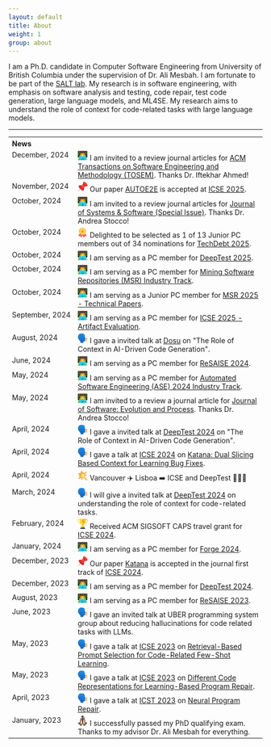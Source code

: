 ```yaml
---
layout: default
title: About
weight: 1
group: about
---
```


I am a Ph.D. candidate in Computer Software Engineering from University of British Columbia under the supervision of Dr. Ali Mesbah. 
I am fortunate to be part of the [SALT lab](https://people.ece.ubc.ca/amesbah/salt/).
My research is in software engineering, with emphasis on software analysis and testing, code repair, test code generation, large language models, and ML4SE. 
My research aims to understand the role of context for code-related tasks with large language models.

---

<table> 
  <tr> 
    <th style="vertical-align: top; text-align: left;">News</th>
    <th>&nbsp;</th>
  </tr>

  <tr>
    <td style="vertical-align: top;">December,&nbsp;2024</td>
    <td><img src="./resources/images/icon-paper-review.png" width="20" height="20"> I am invited to a review journal articles for <a href="https://dl.acm.org/journal/tosem">ACM Transactions on Software Engineering and Methodology (TOSEM)</a>. Thanks Dr. Iftekhar Ahmed!</td>
  </tr>

  <tr>
    <td style="vertical-align: top;">November,&nbsp;2024</td>
    <td><img src="./resources/images/icon-pin.png" width="20" height="20"> Our paper <a href="https://nashid.github.io/resources/papers/autoe2e-arxiv24.pdf">AUTOE2E</a> is accepted at <a href="https://conf.researchr.org/home/icse-2025">ICSE 2025</a>.</td>
  </tr>

  <tr>
    <td style="vertical-align: top;">October,&nbsp;2024</td>
    <td><img src="./resources/images/icon-paper-review.png" width="20" height="20"> I am invited to a review journal articles for <a href="https://www.sciencedirect.com/journal/journal-of-systems-and-software">Journal of Systems & Software (Special Issue)</a>. Thanks Dr. Andrea Stocco!</td>
  </tr>

  <tr>
    <td style="vertical-align: top;">October,&nbsp;2024</td>
    <td><img src="./resources/images/icon-medal.png" width="20" height="20"> Delighted to be selected as 1 of 13 Junior PC members out of 34 nominations for <a href="https://conf.researchr.org/home/TechDebt-2025">TechDebt 2025</a>.</td>
  </tr>

<tr>
    <td style="vertical-align: top;">October,&nbsp;2024</td>
    <td><img src="./resources/images/icon-paper-review.png" width="20" height="20"> I am serving as a PC member for <a href="https://conf.researchr.org/home/icse-2024/deeptest-2025">DeepTest 2025</a>.</td>
  </tr>

  <tr>
    <td style="vertical-align: top;">October,&nbsp;2024</td>
    <td><img src="./resources/images/icon-paper-review.png" width="20" height="20"> I am serving as a PC member for <a href="https://2025.msrconf.org/track/msr-2025-industry-track">Mining Software Repositories (MSR) Industry Track</a>.</td>
  </tr>

  <tr>
    <td style="vertical-align: top;">October,&nbsp;2024</td>
    <td><img src="./resources/images/icon-paper-review.png" width="20" height="20"> I am serving as a Junior PC member for <a href="https://2025.msrconf.org/">MSR 2025 - Technical Papers</a>.</td>
  </tr>

  <tr>
    <td style="vertical-align: top;">September,&nbsp;2024</td>
    <td><img src="./resources/images/icon-paper-review.png" width="20" height="20"> I am serving as a PC member for <a href="https://conf.researchr.org/track/icse-2025/icse-2025-artifact-evaluation">ICSE 2025 - Artifact Evaluation</a>.</td>
  </tr>

  <tr>
    <td style="vertical-align: top;">August,&nbsp;2024</td>
    <td><img src="./resources/images/icon-talk.png" width="20" height="20"> I gave a invited talk at <a href="https://dosu.dev/">Dosu</a> on "The Role of Context in AI-Driven Code Generation".</td>
  </tr>

  <tr>
    <td style="vertical-align: top;">June,&nbsp;2024</td>
    <td><img src="./resources/images/icon-paper-review.png" width="20" height="20"> I am serving as a PC member for <a href="https://resaise.github.io/2024/committee.html">ReSAISE 2024</a>.</td>
  </tr>

  <tr>
    <td style="vertical-align: top;">May,&nbsp;2024</td>
    <td><img src="./resources/images/icon-paper-review.png" width="20" height="20"> I am serving as a PC member for <a href="https://conf.researchr.org/track/ase-2024/ase-2024-industry-showcase">Automated Software Engineering (ASE) 2024 Industry Track</a>.</td>
  </tr>

  <tr>
    <td style="vertical-align: top;">May,&nbsp;2024</td>
    <td><img src="./resources/images/icon-paper-review.png" width="20" height="20"> I am invited to a review a journal article for <a href="https://onlinelibrary.wiley.com/journal/20477481">Journal of Software: Evolution and Process</a>. Thanks Dr. Andrea Stocco!</td>
  </tr>

  <tr>
    <td style="vertical-align: top;">April,&nbsp;2024</td>
    <td><img src="./resources/images/icon-talk.png" width="20" height="20"> I gave a invited talk at <a href="https://conf.researchr.org/home/icse-2024/deeptest-2024">DeepTest 2024</a> on "The Role of Context in AI-Driven Code Generation".</td>
  </tr>

  <tr>
    <td style="vertical-align: top;">April,&nbsp;2024</td>
    <td><img src="./resources/images/icon-talk.png" width="20" height="20"> I gave a talk at <a href="https://conf.researchr.org/home/icse-2024">ICSE 2024</a> on <a href="https://nashid.github.io/resources/papers/katana-tosem23.pdf">Katana: Dual Slicing Based Context for Learning Bug Fixes</a>.</td>
  </tr>

 <tr>
    <td style="vertical-align: top;">April,&nbsp;2024</td>
    <td><img src="./resources/images/icon-boom.png" width="20" height="20"> Vancouver ✈️ Lisboa ➡️ ICSE and DeepTest 🎉👨‍🏫</td>
  </tr>

  <tr>
    <td style="vertical-align: top;">March,&nbsp;2024</td>
    <td><img src="./resources/images/icon-talk.png" width="20" height="20"> I will give a invited talk at <a href="https://conf.researchr.org/home/icse-2024/deeptest-2024#program">DeepTest 2024</a> on understanding the role of context for code-related tasks.</td>
  </tr>

  <tr>
    <td style="vertical-align: top;">February,&nbsp;2024</td>
    <td><img src="./resources/images/icon-trophy.png" width="20" height="20"> Received ACM SIGSOFT CAPS travel grant for <a href="https://conf.researchr.org/profile/icse-2024/noornashid">ICSE 2024</a>.</td>
  </tr>
  
  <tr>
    <td style="vertical-align: top;">January,&nbsp;2024</td>
    <td><img src="./resources/images/icon-paper-review.png" width="20" height="20"> I am serving as a PC member for <a href="https://conf.researchr.org/committee/forge-2024/forge-2024-papers-program-committee">Forge 2024</a>.</td>
  </tr>

  <tr>
    <td style="vertical-align: top;">December,&nbsp;2023</td>
    <td><img src="./resources/images/icon-pin.png" width="20" height="20"> Our paper <a href="https://nashid.github.io/resources/papers/katana-tosem23.pdf">Katana</a> is accepted in the journal first track of <a href="https://conf.researchr.org/home/icse-2024">ICSE 2024</a>.</td>
  </tr>

  <tr>
    <td style="vertical-align: top;">December,&nbsp;2023</td>
    <td><img src="./resources/images/icon-paper-review.png" width="20" height="20"> I am serving as a PC member for <a href="https://conf.researchr.org/home/icse-2024/deeptest-2024">DeepTest 2024</a>.</td>
  </tr>

  <tr>
    <td style="vertical-align: top;">August,&nbsp;2023</td>
    <td><img src="./resources/images/icon-paper-review.png" width="20" height="20"> I am serving as a PC member for <a href="https://resaise.github.io/2023/committee.html">ReSAISE 2023</a>.</td>
  </tr>
  <tr>
    <td style="vertical-align: top;">June,&nbsp;2023</td>
    <td><img src="./resources/images/icon-talk.png" width="20" height="20"> I gave an invited talk at UBER programming system group about reducing hallucinations for code related tasks with LLMs.</td>
  </tr>
  <tr>
    <td style="vertical-align: top;">May,&nbsp;2023</td>
    <td><img src="./resources/images/icon-talk.png" width="20" height="20"> I gave a talk at <a href="https://conf.researchr.org/home/icse-2023">ICSE 2023</a> on <a href="https://nashid.github.io/resources/papers/cedar-icse23.pdf">Retrieval-Based Prompt Selection for Code-Related Few-Shot Learning</a>.</td>
  </tr>
  <tr>
    <td style="vertical-align: top;">May,&nbsp;2023</td>
    <td><img src="./resources/images/icon-talk.png" width="20" height="20"> I gave a talk at <a href="https://conf.researchr.org/home/icse-2023">ICSE 2023</a> on <a href="https://nashid.github.io/resources/papers/reptory-emse22.pdf">Different Code Representations for Learning-Based Program Repair</a>.</td>
  </tr>
  <tr>
    <td style="vertical-align: top;">April,&nbsp;2023</td>
    <td><img src="./resources/images/icon-talk.png" width="20" height="20"> I gave a talk at <a href="https://conf.researchr.org/home/icst-2023">ICST 2023</a> on <a href="https://nashid.github.io/resources/papers/glance-icst23.pdf">Neural Program Repair</a>.</td>
  </tr>
  <tr>
    <td style="vertical-align: top;">January,&nbsp;2023</td>
    <td><img src="./resources/images/icon-pray.png" width="20" height="20"> I successfully passed my PhD qualifying exam. Thanks to my advisor Dr. Ali Mesbah for everything.</td>
  </tr>
</table>

